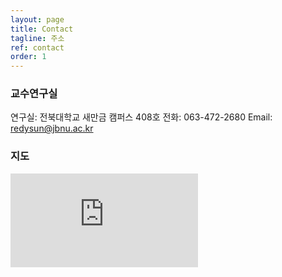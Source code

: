 ```yaml
---
layout: page
title: Contact
tagline: 주소
ref: contact
order: 1
---
```



<div class="row">
<div class="col-xs-12 col-md-10 col-lg-8 col-md-offset-1 col-lg-offset-2" markdown="1">

### 교수연구실

연구실: 전북대학교 새만금 캠퍼스 408호 
전화: 063-472-2680 
Email: [redysun@jbnu.ac.kr](mailto:redysun@jbnu.ac.kr)

### 지도


<iframe class="map" src="https://www.google.com/maps/embed?pb=!1m18!1m12!1m3!1d1615.1138768329774!2d126.95834242514132!3d35.94139810000001!2m3!1f0!2f0!3f0!3m2!1i1024!2i768!4f13.1!3m3!1m2!1s0x35703ff359af2361%3A0x1c83da03f5a99fae!2z7KCE67aB64yA7ZWZ6rWQIDHqs7XtlZnqtIA!5e0!3m2!1sko!2skr!4v1751525150444!5m2!1sko!2skr" frameborder="0" style="border:0" allowfullscreen></iframe>


</div>
</div>
